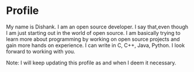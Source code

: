 # Profile

My name is Dishank. I am an open source developer. I say that,even though I am just starting out in the world of open source. I am basically trying to learn more about programming by working on open source projects and gain more hands on experience. I can write in C, C++, Java, Python. I look forward to working with you.

Note: I will keep updating this profile as and when I deem it necessary.
